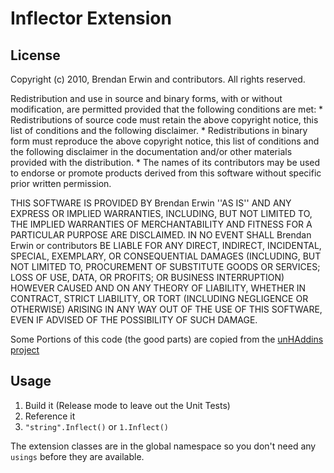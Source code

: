 Inflector Extension
======

License
----
Copyright (c) 2010, Brendan Erwin and contributors.
All rights reserved.
 
Redistribution and use in source and binary forms, with or without
modification, are permitted provided that the following conditions are met:
    * Redistributions of source code must retain the above copyright
      notice, this list of conditions and the following disclaimer.
    * Redistributions in binary form must reproduce the above copyright
      notice, this list of conditions and the following disclaimer in the
      documentation and/or other materials provided with the distribution.
    * The names of its contributors may be used to endorse or promote products
      derived from this software without specific prior written permission.
 
THIS SOFTWARE IS PROVIDED BY Brendan Erwin ''AS IS'' AND ANY
EXPRESS OR IMPLIED WARRANTIES, INCLUDING, BUT NOT LIMITED TO, THE IMPLIED
WARRANTIES OF MERCHANTABILITY AND FITNESS FOR A PARTICULAR PURPOSE ARE
DISCLAIMED. IN NO EVENT SHALL Brendan Erwin or contributors BE LIABLE FOR ANY
DIRECT, INDIRECT, INCIDENTAL, SPECIAL, EXEMPLARY, OR CONSEQUENTIAL DAMAGES
(INCLUDING, BUT NOT LIMITED TO, PROCUREMENT OF SUBSTITUTE GOODS OR SERVICES;
LOSS OF USE, DATA, OR PROFITS; OR BUSINESS INTERRUPTION) HOWEVER CAUSED AND
ON ANY THEORY OF LIABILITY, WHETHER IN CONTRACT, STRICT LIABILITY, OR TORT
(INCLUDING NEGLIGENCE OR OTHERWISE) ARISING IN ANY WAY OUT OF THE USE OF THIS
SOFTWARE, EVEN IF ADVISED OF THE POSSIBILITY OF SUCH DAMAGE.

Some Portions of this code (the good parts) are copied from the [unHAddins project ](http://code.google.com/p/unhaddins/ "unhaddins - Project Hosting on Google Code")

Usage
----
  1. Build it (Release mode to leave out the Unit Tests)
  2. Reference it
  3. `"string".Inflect()` or `1.Inflect()`

The extension classes are in the global namespace so you don't need any `usings` before they are available.

